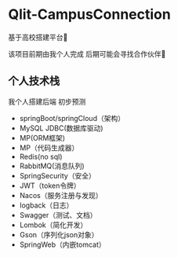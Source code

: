 # Qlit-CampusConnection

基于高校搭建平台📕

该项目前期由我个人完成 后期可能会寻找合作伙伴📣

## 个人技术栈

我个人搭建后端 初步预测 
 + springBoot/springCloud（架构）
 + MySQL JDBC(数据库驱动)
 + MP(ORM框架)
 + MP（代码生成器）
 + Redis(no sql) 
 + RabbitMQ(消息队列) 
 + SpringSecurity（安全） 
 + JWT（token令牌） 
 + Nacos（服务注册与发现） 
 + logback（日志）
 + Swagger（测试、文档）
 + Lombok（简化开发）
 + Gson（序列化json对象）
 + SpringWeb（内嵌tomcat）